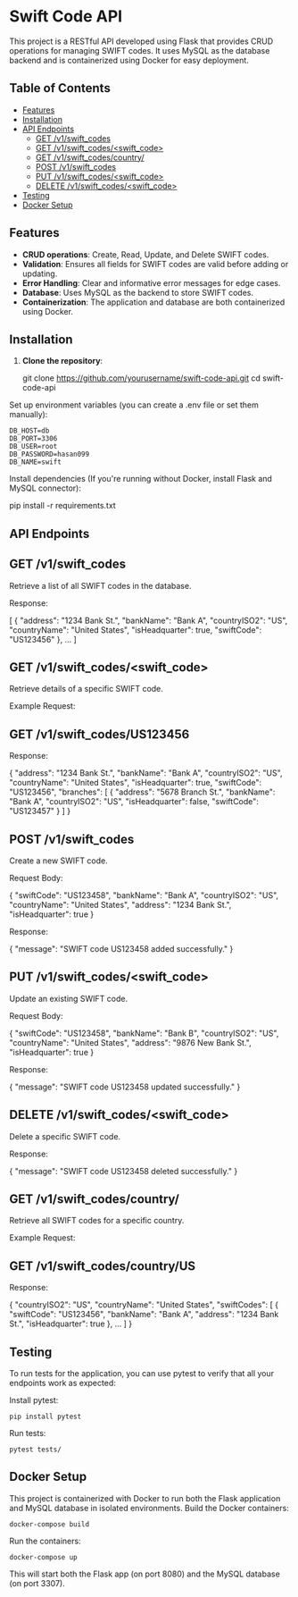 # Swift Code API

This project is a RESTful API developed using Flask that provides CRUD operations for managing SWIFT codes. It uses MySQL as the database backend and is containerized using Docker for easy deployment.

## Table of Contents

- [Features](#features)
- [Installation](#installation)
- [API Endpoints](#api-endpoints)
  - [GET /v1/swift_codes](#get-v1swift_codes)
  - [GET /v1/swift_codes/<swift_code>](#get-v1swift_codesswift_code)
  - [GET /v1/swift_codes/country/<countryISO2code>](#get-v1swift_codescountrycountryiso2code)
  - [POST /v1/swift_codes](#post-v1swift_codes)
  - [PUT /v1/swift_codes/<swift_code>](#put-v1swift_codesswift_code)
  - [DELETE /v1/swift_codes/<swift_code>](#delete-v1swift_codesswift_code)
- [Testing](#testing)
- [Docker Setup](#docker-setup)

## Features

- **CRUD operations**: Create, Read, Update, and Delete SWIFT codes.
- **Validation**: Ensures all fields for SWIFT codes are valid before adding or updating.
- **Error Handling**: Clear and informative error messages for edge cases.
- **Database**: Uses MySQL as the backend to store SWIFT codes.
- **Containerization**: The application and database are both containerized using Docker.

## Installation

1. **Clone the repository**:
 
    git clone https://github.com/yourusername/swift-code-api.git
    cd swift-code-api

Set up environment variables (you can create a .env file or set them manually):

    DB_HOST=db
    DB_PORT=3306
    DB_USER=root
    DB_PASSWORD=hasan099
    DB_NAME=swift

Install dependencies (If you're running without Docker, install Flask and MySQL connector):

pip install -r requirements.txt

## API Endpoints



## GET /v1/swift_codes

Retrieve a list of all SWIFT codes in the database.

Response:

[
  {
    "address": "1234 Bank St.",
    "bankName": "Bank A",
    "countryISO2": "US",
    "countryName": "United States",
    "isHeadquarter": true,
    "swiftCode": "US123456"
  },
  ...
]

## GET /v1/swift_codes/<swift_code>

Retrieve details of a specific SWIFT code.

Example Request:

## GET /v1/swift_codes/US123456

Response:

{
  "address": "1234 Bank St.",
  "bankName": "Bank A",
  "countryISO2": "US",
  "countryName": "United States",
  "isHeadquarter": true,
  "swiftCode": "US123456",
  "branches": [
    {
      "address": "5678 Branch St.",
      "bankName": "Bank A",
      "countryISO2": "US",
      "isHeadquarter": false,
      "swiftCode": "US123457"
    }
  ]
}

## POST /v1/swift_codes

Create a new SWIFT code.

Request Body:

{
  "swiftCode": "US123458",
  "bankName": "Bank A",
  "countryISO2": "US",
  "countryName": "United States",
  "address": "1234 Bank St.",
  "isHeadquarter": true
}

Response:

{
  "message": "SWIFT code US123458 added successfully."
}

## PUT /v1/swift_codes/<swift_code>

Update an existing SWIFT code.

Request Body:

{
  "swiftCode": "US123458",
  "bankName": "Bank B",
  "countryISO2": "US",
  "countryName": "United States",
  "address": "9876 New Bank St.",
  "isHeadquarter": true
}

Response:

{
  "message": "SWIFT code US123458 updated successfully."
}

## DELETE /v1/swift_codes/<swift_code>

Delete a specific SWIFT code.

Response:

{
  "message": "SWIFT code US123458 deleted successfully."
}

## GET /v1/swift_codes/country/<countryISO2code>

Retrieve all SWIFT codes for a specific country.

Example Request:

## GET /v1/swift_codes/country/US

Response:

{
  "countryISO2": "US",
  "countryName": "United States",
  "swiftCodes": [
    {
      "swiftCode": "US123456",
      "bankName": "Bank A",
      "address": "1234 Bank St.",
      "isHeadquarter": true
    },
    ...
  ]
}

## Testing

To run tests for the application, you can use pytest to verify that all your endpoints work as expected:

Install pytest:

    pip install pytest

Run tests:

    pytest tests/

## Docker Setup

This project is containerized with Docker to run both the Flask application and MySQL database in isolated environments.
Build the Docker containers:

    docker-compose build

Run the containers:

    docker-compose up

This will start both the Flask app (on port 8080) and the MySQL database (on port 3307).